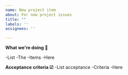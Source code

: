 ```yaml
---
name: New project item
about: For new project issues
title: ""
labels: ''
assignees: ''

---
```


**What we're doing 📃**

-List
-The
-Items
-Here

**Acceptance criteria ☑**
-List acceptance
-Criteria
-Here
